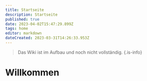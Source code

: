 ```yaml
---
title: Startseite
description: Startseite
published: true
date: 2023-04-02T15:47:29.899Z
tags: home
editor: markdown
dateCreated: 2023-03-31T14:26:33.953Z
---
```


> Das Wiki ist im Aufbau und noch nicht vollständig.
{.is-info}

# Willkommen